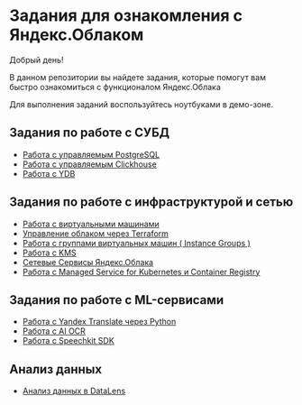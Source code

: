 # Задания для ознакомления с Яндекс.Облаком

Добрый день!

В данном репозитории вы найдете задания, которые помогут вам быстро ознакомиться с функционалом Яндекс.Облака

Для выполнения заданий воспользуйтесь ноутбуками в демо-зоне.

## Задания по работе с СУБД
* [Работа с управляемым PostgreSQL](postgresql/)
* [Работа с управляемым Clickhouse](clickhouse/)
* [Работа с YDB](ydb/)
## Задания по работе с инфраструктурой и сетью
* [Работа с виртуальными машинами](compute-instances/)
* [Управление облаком через Terraform](terraform/)
* [Работа с группами виртуальных машин ( Instance Groups )](instance-groups/)
* [Работа с KMS](kms/)
* [Сетевые Сервисы Яндекс.Облака](vpc/)
* [Работа с Managed Service for Kubernetes и Container Registry](k8s/)
## Задания по работе с ML-сервисами
* [Работа с Yandex Translate через Python](translate-python/)
* [Работа с AI OCR](OCR/)
* [Работа с Speechkit SDK](SpeechKit/)
## Анализ данных 
* [Анализ данных в DataLens](datalens/)
